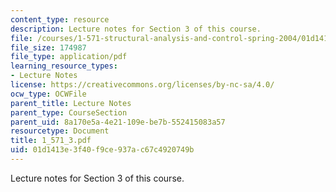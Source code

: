 ```yaml
---
content_type: resource
description: Lecture notes for Section 3 of this course.
file: /courses/1-571-structural-analysis-and-control-spring-2004/01d1413e3f40f9ce937ac67c4920749b_1_571_3.pdf
file_size: 174987
file_type: application/pdf
learning_resource_types:
- Lecture Notes
license: https://creativecommons.org/licenses/by-nc-sa/4.0/
ocw_type: OCWFile
parent_title: Lecture Notes
parent_type: CourseSection
parent_uid: 8a170e5a-4e21-109e-be7b-552415083a57
resourcetype: Document
title: 1_571_3.pdf
uid: 01d1413e-3f40-f9ce-937a-c67c4920749b
---
```

Lecture notes for Section 3 of this course.